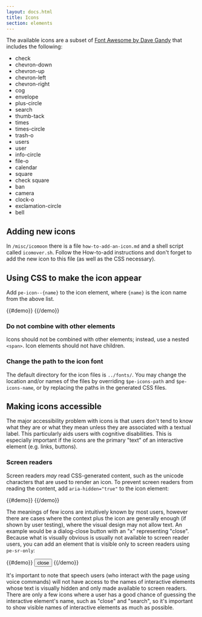 ```yaml
---
layout: docs.html
title: Icons
section: elements
---
```


The available icons are a subset of [Font Awesome by Dave Gandy](http://fontawesome.io) that includes the following:

<ul class="d-icon-list">
  <li><i class="pe-icon--check"></i> check</li>
  <li><i class="pe-icon--chevron-down"></i> chevron-down</li>
  <li><i class="pe-icon--chevron-up"></i> chevron-up</li>
  <li><i class="pe-icon--chevron-left"></i> chevron-left</li>
  <li><i class="pe-icon--chevron-right"></i> chevron-right</li>
  <li><i class="pe-icon--cog"></i> cog</li>
  <li><i class="pe-icon--envelope"></i> envelope</li>
  <li><i class="pe-icon--plus-circle"></i> plus-circle</li>
  <li><i class="pe-icon--search"></i> search</li>
  <li><i class="pe-icon--thumb-tack"></i> thumb-tack</li>
  <li><i class="pe-icon--times"></i> times</li>
  <li><i class="pe-icon--times-circle"></i> times-circle</li>
  <li><i class="pe-icon--trash-o"></i> trash-o</li>
  <li><i class="pe-icon--users"></i> users</li>
  <li><i class="pe-icon--user"></i> user</li>
  <li><i class="pe-icon--info-circle"></i> info-circle</li>
  <li><i class="pe-icon--file-o"></i> file-o</li>
  <li><i class="pe-icon--calendar"></i> calendar</li>
  <li><i class="pe-icon--square-o"></i> square</li>
  <li><i class="pe-icon--check-square-o"></i> check square</li>
  <li><i class="pe-icon--ban"></i> ban</li>
  <li><i class="pe-icon--camera"></i> camera</li>
  <li><i class="pe-icon--clock-o"></i> clock-o</li>
  <li><i class="pe-icon--exclamation-circle"></i> exclamation-circle</li>
  <li><i class="pe-icon--bell"></i> bell</li>
</ul>

## Adding new icons

In `/misc/icomoon` there is a file `how-to-add-an-icon.md` and a shell script called `icomover.sh`. Follow the How-to-add instructions and don't forget to add the new icon to this file (as well as the CSS necessary).

## Using CSS to make the icon appear

Add `pe-icon--{name}` to the icon element, where `{name}` is the icon name from the above list.

{{#demo}}
<span class="pe-icon--check"></span>
{{/demo}}

<aside>
  <h3 class="pe-title">Do not combine with other elements</h3>
  <p>Icons should not be combined with other elements; instead, use a nested <code>&lt;span&gt;</code>. Icon elements should not have children.</p>
</aside>

<aside>
  <h3 class="pe-title">Change the path to the icon font</h3>
  <p>The default directory for the icon files is <code>../fonts/</code>. You may change the location and/or names of the files by overriding <code>$pe-icons-path</code> and <code>$pe-icons-name</code>, or by replacing the paths in the generated CSS files.</p>
</aside>


## Making icons accessible

The major accessibility problem with icons is that users don't tend to know what they are or what they mean unless they are associated with a textual label. This particularly aids users with cognitive disabilities. This is especially important if the icons are the primary "text" of an interactive element (e.g. links, buttons).

### Screen readers

Screen readers *may* read CSS-generated content, such as the unicode characters that are used to render an icon. To prevent screen readers from reading the content, add `aria-hidden="true"` to the icon element:

{{#demo}}
<span class="pe-icon--times" aria-hidden="true"></span>
{{/demo}}

The meanings of few icons are intuitively known by most users, however there are cases where the context plus the icon are generally enough (if shown by user testing), where the visual design may not allow text. An example would be a dialog-close button with an "x" representing "close". Because what is visually obvious is usually not available to screen reader users, you can add an element that is visible only to screen readers using `pe-sr-only`:

{{#demo}}
<button class="pe-btn">
  <span class="pe-icon--times" aria-hidden="true"></span>
  <span class="pe-sr-only">close</span>
</button>
{{/demo}}

It's important to note that speech users (who interact with the page using voice commands) will not have access to the names of interactive elements whose text is visually hidden and only made available to screen readers. There are only a few icons where a user has a good chance of guessing the interactive element's name, such as "close" and "search", so it's important to show visible names of interactive elements as much as possible.

